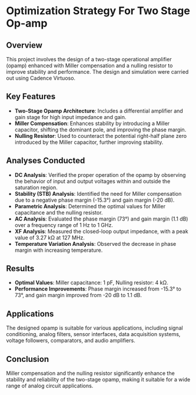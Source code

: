 # Optimization Strategy For Two Stage Op-amp

## Overview
This project involves the design of a two-stage operational amplifier (opamp) enhanced with Miller compensation and a nulling resistor to improve stability and performance. The design and simulation were carried out using Cadence Virtuoso.

## Key Features
- **Two-Stage Opamp Architecture**: Includes a differential amplifier and gain stage for high input impedance and gain.
- **Miller Compensation**: Enhances stability by introducing a Miller capacitor, shifting the dominant pole, and improving the phase margin.
- **Nulling Resistor**: Used to counteract the potential right-half plane zero introduced by the Miller capacitor, further improving stability.

## Analyses Conducted
- **DC Analysis**: Verified the proper operation of the opamp by observing the behavior of input and output voltages within and outside the saturation region.
- **Stability (STB) Analysis**: Identified the need for Miller compensation due to a negative phase margin (-15.3°) and gain margin (-20 dB).
- **Parametric Analysis**: Determined the optimal values for Miller capacitance and the nulling resistor.
- **AC Analysis**: Evaluated the phase margin (73°) and gain margin (1.1 dB) over a frequency range of 1 Hz to 1 GHz.
- **XF Analysis**: Measured the closed-loop output impedance, with a peak value of 3.27 kΩ at 127 MHz.
- **Temperature Variation Analysis**: Observed the decrease in phase margin with increasing temperature.

## Results
- **Optimal Values**: Miller capacitance: 1 pF, Nulling resistor: 4 kΩ.
- **Performance Improvements**: Phase margin increased from -15.3° to 73°, and gain margin improved from -20 dB to 1.1 dB.

## Applications
The designed opamp is suitable for various applications, including signal conditioning, analog filters, sensor interfaces, data acquisition systems, voltage followers, comparators, and audio amplifiers.

## Conclusion
Miller compensation and the nulling resistor significantly enhance the stability and reliability of the two-stage opamp, making it suitable for a wide range of analog circuit applications.
